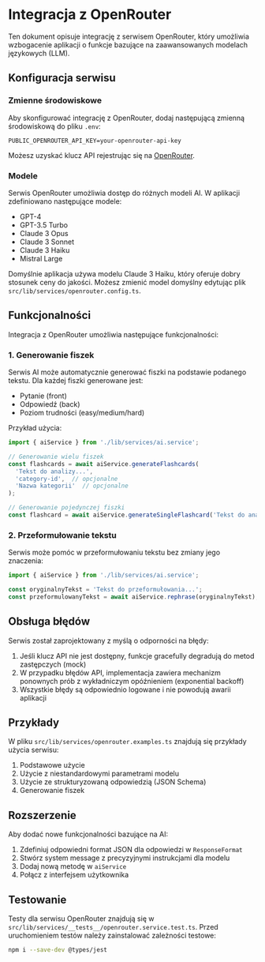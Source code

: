# Integracja z OpenRouter

Ten dokument opisuje integrację z serwisem OpenRouter, który umożliwia wzbogacenie aplikacji o funkcje bazujące na zaawansowanych modelach językowych (LLM).

## Konfiguracja serwisu

### Zmienne środowiskowe

Aby skonfigurować integrację z OpenRouter, dodaj następującą zmienną środowiskową do pliku `.env`:

```
PUBLIC_OPENROUTER_API_KEY=your-openrouter-api-key
```

Możesz uzyskać klucz API rejestrując się na [OpenRouter](https://openrouter.ai/).

### Modele

Serwis OpenRouter umożliwia dostęp do różnych modeli AI. W aplikacji zdefiniowano następujące modele:

- GPT-4
- GPT-3.5 Turbo
- Claude 3 Opus
- Claude 3 Sonnet
- Claude 3 Haiku
- Mistral Large

Domyślnie aplikacja używa modelu Claude 3 Haiku, który oferuje dobry stosunek ceny do jakości. Możesz zmienić model domyślny edytując plik `src/lib/services/openrouter.config.ts`.

## Funkcjonalności

Integracja z OpenRouter umożliwia następujące funkcjonalności:

### 1. Generowanie fiszek

Serwis AI może automatycznie generować fiszki na podstawie podanego tekstu. Dla każdej fiszki generowane jest:
- Pytanie (front)
- Odpowiedź (back)
- Poziom trudności (easy/medium/hard)

Przykład użycia:

```typescript
import { aiService } from './lib/services/ai.service';

// Generowanie wielu fiszek
const flashcards = await aiService.generateFlashcards(
  'Tekst do analizy...',
  'category-id',  // opcjonalne
  'Nazwa kategorii'  // opcjonalne
);

// Generowanie pojedynczej fiszki
const flashcard = await aiService.generateSingleFlashcard('Tekst do analizy...');
```

### 2. Przeformułowanie tekstu

Serwis może pomóc w przeformułowaniu tekstu bez zmiany jego znaczenia:

```typescript
import { aiService } from './lib/services/ai.service';

const oryginalnyTekst = 'Tekst do przeformułowania...';
const przeformulowanyTekst = await aiService.rephrase(oryginalnyTekst);
```

## Obsługa błędów

Serwis został zaprojektowany z myślą o odporności na błędy:

1. Jeśli klucz API nie jest dostępny, funkcje gracefully degradują do metod zastępczych (mock)
2. W przypadku błędów API, implementacja zawiera mechanizm ponownych prób z wykładniczym opóźnieniem (exponential backoff)
3. Wszystkie błędy są odpowiednio logowane i nie powodują awarii aplikacji

## Przykłady

W pliku `src/lib/services/openrouter.examples.ts` znajdują się przykłady użycia serwisu:

1. Podstawowe użycie
2. Użycie z niestandardowymi parametrami modelu
3. Użycie ze strukturyzowaną odpowiedzią (JSON Schema)
4. Generowanie fiszek

## Rozszerzenie

Aby dodać nowe funkcjonalności bazujące na AI:

1. Zdefiniuj odpowiedni format JSON dla odpowiedzi w `ResponseFormat`
2. Stwórz system message z precyzyjnymi instrukcjami dla modelu
3. Dodaj nową metodę w `aiService`
4. Połącz z interfejsem użytkownika

## Testowanie

Testy dla serwisu OpenRouter znajdują się w `src/lib/services/__tests__/openrouter.service.test.ts`. 
Przed uruchomieniem testów należy zainstalować zależności testowe:

```bash
npm i --save-dev @types/jest
``` 